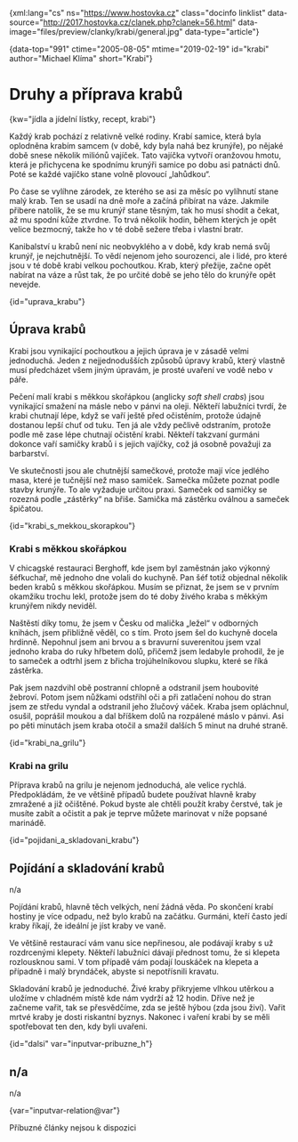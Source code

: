 
{xml:lang="cs" ns="https://www.hostovka.cz" class="docinfo linklist" data-source="http://2017.hostovka.cz/clanek.php?clanek=56.html" data-image="files/preview/clanky/krabi/general.jpg" data-type="article"}

{data-top="991" ctime="2005-08-05" mtime="2019-02-19" id="krabi" author="Michael Klíma" short="Krabi"}

# Druhy a příprava krabů

<!-- generated attribute kw by user_updatekw.sh on 2020-07-05, do not edit -->

{kw="jídla a jídelní lístky, recept, krabi"}

Každý krab pochází z relativně velké rodiny. Krabí samice, která byla oplodněna krabím samcem (v době, kdy byla nahá bez krunýře), po nějaké době snese několik miliónů vajíček. Tato vajíčka vytvoří oranžovou hmotu, která je přichycena ke spodnímu krunýři samice po dobu asi patnácti dnů. Poté se každé vajíčko stane volně plovoucí „lahůdkou“.

Po čase se vylíhne zárodek, ze kterého se asi za měsíc po vylíhnutí stane malý krab. Ten se usadí na dně moře a začíná přibírat na váze. Jakmile přibere natolik, že se mu krunýř stane těsným, tak ho musí shodit a čekat, až mu spodní kůže ztvrdne. To trvá několik hodin, během kterých je opět velice bezmocný, takže ho v té době sežere třeba i vlastní bratr.

Kanibalství u krabů není nic neobvyklého a v době, kdy krab nemá svůj krunýř, je nejchutnější. To vědí nejenom jeho sourozenci, ale i lidé, pro které jsou v té době krabi velkou pochoutkou. Krab, který přežije, začne opět nabírat na váze a růst tak, že po určité době se jeho tělo do krunýře opět nevejde.

{id="uprava_krabu"}

## Úprava krabů

Krabi jsou vynikající pochoutkou a jejich úprava je v zásadě velmi jednoduchá. Jeden z nejjednodušších způsobů úpravy krabů, který vlastně musí předcházet všem jiným úpravám, je prosté uvaření ve vodě nebo v páře.

Pečení malí krabi s měkkou skořápkou (anglicky _soft shell crabs_) jsou vynikající smažení na másle nebo v pánvi na oleji. Někteří labužníci tvrdí, že krabi chutnají lépe, když se vaří ještě před očistěním, protože údajně dostanou lepší chuť od tuku. Ten já ale vždy pečlivě odstraním, protože podle mě zase lépe chutnají očistění krabi. Někteří takzvaní gurmáni dokonce vaří samičky krabů i s jejich vajíčky, což já osobně považuji za barbarství.

Ve skutečnosti jsou ale chutnější samečkové, protože mají více jedlého masa, které je tučnější než maso samiček. Samečka můžete poznat podle stavby krunýře. To ale vyžaduje určitou praxi. Sameček od samičky se rozezná podle „zástěrky“ na břiše. Samička má zástěrku oválnou a sameček špičatou.

{id="krabi\_s\_mekkou_skorapkou"}

### Krabi s měkkou skořápkou

V chicagské restauraci Berghoff, kde jsem byl zaměstnán jako výkonný šéfkuchař, mě jednoho dne volali do kuchyně. Pan šéf totiž objednal několik beden krabů s měkkou skořápkou. Musím se přiznat, že jsem se v prvním okamžiku trochu lekl, protože jsem do té doby živého kraba s měkkým krunýřem nikdy neviděl.

Naštěstí díky tomu, že jsem v Česku od malička „ležel“ v odborných knihách, jsem přibližně věděl, co s tím. Proto jsem šel do kuchyně docela hrdinně. Nepohnul jsem ani brvou a s bravurní suverenitou jsem vzal jednoho kraba do ruky hřbetem dolů, přičemž jsem ledabyle prohodil, že je to sameček a odtrhl jsem z břicha trojúhelníkovou slupku, které se říká zástěrka.

Pak jsem nazdvihl obě postranní chlopně a odstranil jsem houbovité žebroví. Potom jsem nůžkami odstřihl oči a při zatlačení nohou do stran jsem ze středu vyndal a odstranil jeho žlučový váček. Kraba jsem opláchnul, osušil, poprášil moukou a dal bříškem dolů na rozpálené máslo v pánvi. Asi po pěti minutách jsem kraba otočil a smažil dalších 5 minut na druhé straně.

{id="krabi\_na\_grilu"}

### Krabi na grilu

Příprava krabů na grilu je nejenom jednoduchá, ale velice rychlá. Předpokládám, že ve většině případů budete používat hlavně kraby zmražené a již očištěné. Pokud byste ale chtěli použít kraby čerstvé, tak je musíte zabít a očistit a pak je teprve můžete marinovat v níže popsané marinádě.

{id="pojidani\_a\_skladovani_krabu"}

## Pojídání a skladování krabů

n/a

Pojídání krabů, hlavně těch velkých, není žádná věda. Po skončení krabí hostiny je více odpadu, než bylo krabů na začátku. Gurmáni, kteří často jedí kraby říkají, že ideální je jíst kraby ve vaně.

Ve většině restaurací vám vanu sice nepřinesou, ale podávají kraby s už rozdrcenými klepety. Někteří labužníci dávají přednost tomu, že si klepeta rozlousknou sami. V tom případě vám podají louskáček na klepeta a případně i malý bryndáček, abyste si nepotřísnili kravatu.

Skladování krabů je jednoduché. Živé kraby přikryjeme vlhkou utěrkou a uložíme v chladném místě kde nám vydrží až 12 hodin. Dříve než je začneme vařit, tak se přesvědčíme, zda se ještě hýbou (zda jsou živí). Vařit mrtvé kraby je dosti riskantní byznys. Nakonec i vaření krabi by se měli spotřebovat ten den, kdy byli uvařeni.

{id="dalsi" var="inputvar-pribuzne_h"}

## n/a

n/a

{var="inputvar-relation@var"}

Příbuzné články nejsou k dispozici

